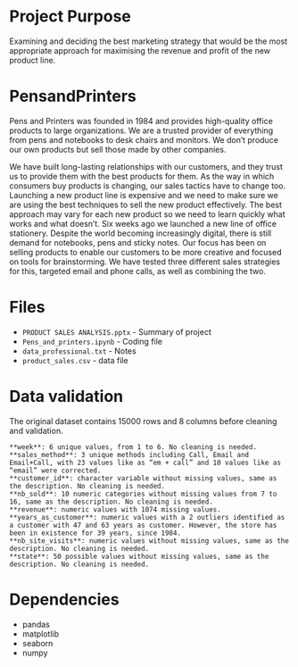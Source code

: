 # Project Purpose
Examining and deciding the best marketing strategy that would be the most appropriate approach for maximising the revenue and profit of the new product line. 

# PensandPrinters

Pens and Printers was founded in 1984 and provides high-quality office products to large organizations. We are a trusted provider of everything from pens and notebooks to desk chairs and monitors. We don’t produce our own products but sell those made by other companies.

We have built long-lasting relationships with our customers, and they trust us to provide them with the best products for them. As the way in which consumers buy products is changing, our sales tactics have to change too. Launching a new product line is expensive and we need to make sure we are using the best techniques to sell the new product effectively. The best approach may vary for each new product so we need to learn quickly what works and what doesn’t. Six weeks ago we launched a new line of office stationery. Despite the world becoming increasingly digital, there is still demand for notebooks, pens and sticky notes. Our focus has been on selling products to enable our customers to be more creative and focused on tools for brainstorming. We have tested three different sales strategies for this, targeted email and phone calls, as well as combining the two.

# Files
- `PRODUCT SALES ANALYSIS.pptx` - Summary of project
- `Pens_and_printers.ipynb` - Coding file
- `data_professional.txt` - Notes
- `product_sales.csv` - data file
  
# Data validation

The original dataset contains 15000 rows and 8 columns before cleaning and validation.

    **week**: 6 unique values, from 1 to 6. No cleaning is needed.
    **sales_method**: 3 unique methods including Call, Email and Email+Call, with 23 values like as “em + call” and 10 values like as “email” were corrected.
    **customer_id**: character variable without missing values, same as the description. No cleaning is needed.
    **nb_sold**: 10 numeric categories without missing values from 7 to 16, same as the description. No cleaning is needed.
    **revenue**: numeric values with 1074 missing values.
    **years_as_customer**: numeric values with a 2 outliers identified as a customer with 47 and 63 years as customer. However, the store has been in existence for 39 years, since 1984.
    **nb_site_visits**: numeric values without missing values, same as the description. No cleaning is needed.
    **state**: 50 possible values without missing values, same as the description. No cleaning is needed.

# Dependencies
- pandas
- matplotlib
- seaborn
- numpy
